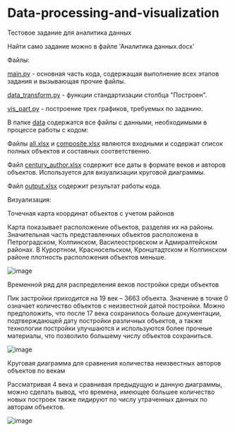 # Data-processing-and-visualization
Тестовое задание для аналитика данных

Найти само задание можно в файле 'Аналитика данных.docx'

Файлы:

[main.py](https://github.com/themikhailova/Data-processing-and-visualization/blob/main/main.py) - основная часть кода, содержащая выполнение всех этапов задания и вызывающая прочие файлы.

[data_transform.py](https://github.com/themikhailova/Data-processing-and-visualization/blob/main/data_transform.py) - функции стандартизации столбца "Построен". 

[vis_part.py](https://github.com/themikhailova/Data-processing-and-visualization/blob/main/vis_part.py) - построение трех графиков, требуемых по заданию.

В папке [data](https://github.com/themikhailova/Data-processing-and-visualization/blob/main/vis_part.py) содержатся все файлы с данными, необходимыми в процессе работы с кодом:

Файлы [all.xlsx](https://github.com/themikhailova/Data-processing-and-visualization/blob/main/data/all.xlsx) и [composite.xlsx](https://github.com/themikhailova/Data-processing-and-visualization/blob/main/data/composite.xlsx) являются входными и содержат список полных объектов и составных соответственно.

Файл [century_author.xlsx](https://github.com/themikhailova/Data-processing-and-visualization/blob/main/data/century_author.xlsx) содержит все даты в формате веков и авторов объектов. Используется для визуализации круговой диаграммы.

Файл [output.xlsx](https://github.com/themikhailova/Data-processing-and-visualization/blob/main/data/output.xlsx) содержит результат работы кода.

Визуализация:

Точечная карта координат объектов с учетом районов

Карта показывает расположение объектов, разделяя их на районы. Значительная часть представленных объектов расположена в Петроградском, Колпинском, Василеостровском и Адмиралтейском районах. В Курортном, Красносельском, Кронштадтском и Колпинском районе плотность расположения объектов меньше.

![image](https://github.com/themikhailova/Data-processing-and-visualization/assets/91223359/c4f1d725-fcc1-404e-bbe6-c68d4238959c)

 
Временной ряд для распределения веков постройки среди объектов

Пик застройки приходится на 19 век – 3663 объекта. Значение в точке 0 означает количество объектов с неизвестной датой постройки. Можно предположить, что после 17 века сохранилось больше документации, подтверждающей дату постройки различных объектов, а также технологии постройки улучшаются и используются более прочные материалы, что позволило большему числу объектов сохраниться. 

![image](https://github.com/themikhailova/Data-processing-and-visualization/assets/91223359/12b78de5-a611-4fe5-8d75-c2dd67c9bb7f)

 
Круговая диаграмма для сравнения количества неизвестных авторов объектов по векам

Рассматривая 4 века и сравнивая предыдущую и данную диаграммы, можно сделать вывод, что времена, имеющее большее количество новых построек также лидируют по числу утраченных данных по авторам объектов. 

 ![image](https://github.com/themikhailova/Data-processing-and-visualization/assets/91223359/f29a4c0e-2ecf-47b7-a405-0fcb90c4d3c6)

